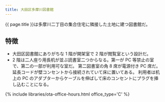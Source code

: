 ```yaml
---
title: 大田区多摩川図書館
---
```


{{ page.title }}は多摩川二丁目の集合住宅に隣接した土地に建つ図書館だ。

## 特徴

* 大田区図書館にありがちな 1 階が開架室で 2 階が閲覧室という設計だ。
* 2 階は二人座り用長机が並ぶ読書室二つからなる。第一が PC 等禁止の室で、第二の一部が利用可な室だ。
  第二図書室の角 8 席が電源付き PC 席だ。延長コードが壁コンセントから接続されていて床に置いてある。
  利用者は机上の PC のアダプターからケーブルを伸ばして床のコンセントにプラグを挿し込むことになる。

{% include libraries/ota-office-hours.html office_type='C' %}
